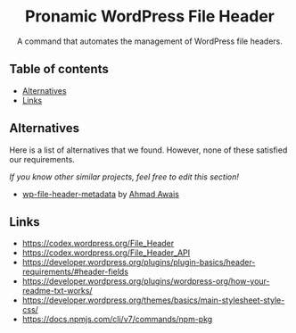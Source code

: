 <h1 align="center">Pronamic WordPress File Header</h1>

<p align="center">
	A command that automates the management of WordPress file headers.
</p>

## Table of contents

- [Alternatives](#alternatives)
- [Links](#links)

## Alternatives

Here is a list of alternatives that we found. However, none of these satisfied our requirements.

*If you know other similar projects, feel free to edit this section!*

- [wp-file-header-metadata](https://github.com/ahmadawais/wp-file-header-metadata) by [Ahmad Awais](https://github.com/ahmadawais)

## Links

- https://codex.wordpress.org/File_Header
- https://codex.wordpress.org/File_Header_API
- https://developer.wordpress.org/plugins/plugin-basics/header-requirements/#header-fields
- https://developer.wordpress.org/plugins/wordpress-org/how-your-readme-txt-works/
- https://developer.wordpress.org/themes/basics/main-stylesheet-style-css/
- https://docs.npmjs.com/cli/v7/commands/npm-pkg

